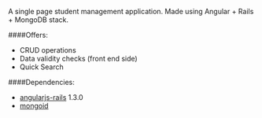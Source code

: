 A single page student management application.
Made using Angular + Rails + MongoDB stack.

####Offers:
* CRUD operations
* Data validity checks (front end side)
* Quick Search 

####Dependencies: 

* [angularjs-rails](https://rubygems.org/gems/angularjs-rails/versions/1.3.0) 1.3.0
* [mongoid](https://rubygems.org/gems/mongoid/versions/5.1.3)
